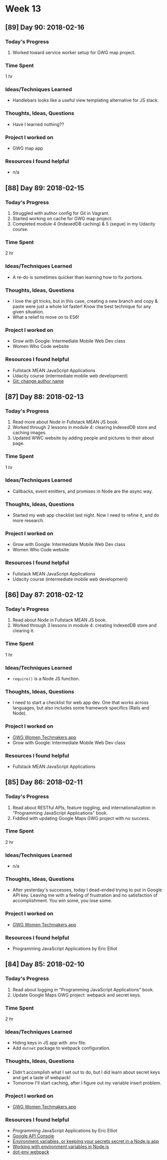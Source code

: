 # Week 13

## [89] Day 90: 2018-02-16

### Today's Progress

1. Worked toward service worker setup for GWG map project.

### Time Spent

1 hr

### Ideas/Techniques Learned

- Handlebars looks like a useful view templating alternative for JS stack.

### Thoughts, Ideas, Questions

- Have I learned nothing??

### Project I worked on

- GWG map app

### Resources I found helpful

- n/a

## [88] Day 89: 2018-02-15

### Today's Progress

1. Struggled with author config for Git in Vagrant.
2. Started working on cache for GWG map project.
3. Completed module 4 (IndexedDB caching) & 5 (segue) in my Udacity course.

### Time Spent

2 hr

### Ideas/Techniques Learned

- A re-do is sometimes quicker than learning how to fix portions.

### Thoughts, Ideas, Questions

- I love the git tricks, but in this case, creating a new branch and copy & paste were just a whole lot faster! Know the best technique for any given situation.
- What a relief to move on to ES6!

### Project I worked on

- Grow with Google: Intermediate Mobile Web Dev class
- Women Who Code website

### Resources I found helpful

- Fullstack MEAN JavaScript Applications
- Udacity course (intermediate mobile web development)
- [Git: change author name](https://www.git-tower.com/learn/git/faq/change-author-name-email)

## [87] Day 88: 2018-02-13

### Today's Progress

1. Read more about Node in Fullstack MEAN JS book.
2. Worked through 2 lessons in module 4: clearing IndexedDB store and caching images.
3. Updated WWC website by adding people and pictures to their about page.

### Time Spent

1 hr

### Ideas/Techniques Learned

- Callbacks, event emitters, and promises in Node are the async way.

### Thoughts, Ideas, Questions

- Started my web app checklist last night. Now I need to refine it, and do more research.

### Project I worked on

- Grow with Google: Intermediate Mobile Web Dev class
- Women Who Code website

### Resources I found helpful

- Fullstack MEAN JavaScript Applications
- Udacity course (intermediate mobile web development)

## [86] Day 87: 2018-02-12

### Today's Progress

1. Read about Node in Fullstack MEAN JS book.
2. Worked through 3 lessons in module 4: creating IndexedDB store and clearing it.

### Time Spent

1 hr

### Ideas/Techniques Learned

- `require()` is a Node JS function.

### Thoughts, Ideas, Questions

- I need to start a checklist for web app dev. One that works across languages, but also includes some framework specifics (Rails and Node).

### Project I worked on

- [GWG Women Techmakers app](https://github.com/gwg-women/gwg-women-techmakers)
- Grow with Google: Intermediate Mobile Web Dev class

### Resources I found helpful

- Fullstack MEAN JavaScript Applications

## [85] Day 86: 2018-02-11

### Today's Progress

1. Read about RESTful APIs, feature toggling, and internationalization in "Programming JavaScript Applications" book.
2. Fiddled with updating Google Maps GWG project with no success.

### Time Spent

2 hr

### Ideas/Techniques Learned

- n/a

### Thoughts, Ideas, Questions

- After yesterday's successes, today I dead-ended trying to put in Google API key. Leaving me with a feeling of frustration and no satisfaction of accomplishment. You win some, you lose some.

### Project I worked on

- [GWG Women Techmakers app](https://github.com/gwg-women/gwg-women-techmakers)

### Resources I found helpful

- Programming JavaScript Applications by Eric Elliot

## [84] Day 85: 2018-02-10

### Today's Progress

1. Read about logging in "Programming JavaScript Applications" book.
2. Update Google Maps GWG project: webpack and secret keys.

### Time Spent

2 hr

### Ideas/Techniques Learned

- Hiding keys in JS app with .env file.
- Add `dotnet` package to webpack configuration.

### Thoughts, Ideas, Questions

- Didn't accomplish what I set out to do, but I did learn about secret keys and get a taste of webpack!
- Tomorrow I'll start caching, after I figure out my variable insert problem.

### Project I worked on

- [GWG Women Techmakers app](https://github.com/gwg-women/gwg-women-techmakers)

### Resources I found helpful

- Programming JavaScript Applications by Eric Elliot
- [Google API Console](https://console.developers.google.com/apis/)
- [Environment variables, or keeping your secrets secret in a Node.js app](https://medium.com/ibm-watson-data-lab/environment-variables-or-keeping-your-secrets-secret-in-a-node-js-app-99019dfff716)
- [Working with environment variables in Node.js](https://www.twilio.com/blog/2017/08/working-with-environment-variables-in-node-js.html)
- [dot-env webpack](https://www.npmjs.com/package/dotenv-webpack)